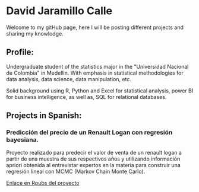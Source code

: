 # David Jaramillo Calle

Welcome to my gitHub page, here I will be posting different projects and sharing my knowlodge.

## Profile: 

Undergraduate student of the statistics major in the "Universidad Nacional de Colombia" in Medellin. With emphasis in statistical methodologies for data analysis, data science, data manipulation, etc.

Solid background using R, Python and Excel for statistical analysis, power BI for business intelligence, as well as, SQL for relational databases.

## Projects in Spanish:

### Predicción del precio de un Renault Logan con regresión bayesiana. 
Proyecto realizado para predecir el valor de venta de un renault logan a partir de una muestra de sus respectivos años y utilizando información apriori obtenida al entrevistar expertos en la materia para construir una regresión lineal con MCMC (Markov Chain Monte Carlo).

[Enlace en Rpubs del proyecto](https://rpubs.com/DavidJara2201/805412)



